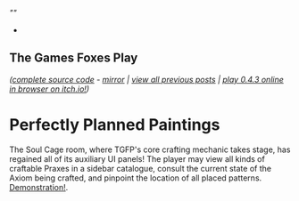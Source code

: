 *""*

- 

## The Games Foxes Play
*([complete source code](https://github.com/Oneirical/The-Games-Foxes-Play) - [mirror](https://codeberg.org/Oneirical/The-Games-Foxes-Play) | [view all previous posts](https://github.com/Oneirical/The-Games-Foxes-Play/tree/main/design/Development%20Logs) | [play 0.4.3 online in browser on itch.io!](https://oneirical.itch.io/tgfp))*

# Perfectly Planned Paintings

The Soul Cage room, where TGFP's core crafting mechanic takes stage, has regained all of its auxiliary UI panels! The player may view all kinds of craftable Praxes in a sidebar catalogue, consult the current state of the Axiom being crafted, and pinpoint the location of all placed patterns. [Demonstration!]().